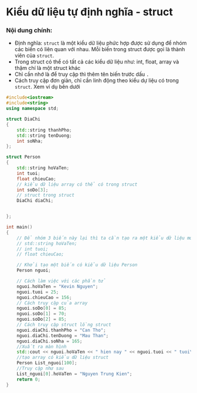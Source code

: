 # Kiểu dữ liệu tự định nghĩa - struct 

<h3>Nội dung chính:</h3>

- Định nghĩa: `struct` là một kiểu dữ liệu phức hợp được sử dụng để nhóm các biến có liên quan với nhau. Mỗi biến trong struct được gọi là thành viên của `struct`.
- Trong struct có thể có tất cả các kiểu dữ liệu như: int, float, array và thậm chí là một struct khác
- Chỉ cần nhớ là để truy cập thì thêm tên biến trước dấu `.`
- Cách truy cập đơn giản, chỉ cần linh động theo kiểu dự liệu có trong `struct`. Xem ví dụ bên dưới

```C++
#include<iostream>
#include<string>
using namespace std;

struct DiaChi
{
    std::string thanhPho;
    std::string tenDuong;
    int soNha;
};

struct Person
{
    std::string hoVaTen;
    int tuoi;
    float chieuCao;
    // kiểu dữ liệu array có thể có trong struct
    int soDo[3];
    // struct trong struct 
    DiaChi diaChi;


};

int main()
{
    // Để nhóm 3 biến này lại thì ta cần tạo ra một kiểu dữ liệu mới
    // std::string hoVaTen;
    // int tuoi;
    // float chieuCao;

    // Khởi tạo một biến có kiểu dữ liệu Person 
    Person nguoi;

    // Cách làm việc với các phần tử 
    nguoi.hoVaTen = "Kevin Nguyen";
    nguoi.tuoi = 25;
    nguoi.chieuCao = 156; 
    // Cách truy cập của array 
    nguoi.soDo[0] = 85;
    nguoi.soDo[1] = 70;
    nguoi.soDo[2] = 85;
    // Cách truy cập struct lồng struct
    nguoi.diaChi.thanhPho = "Can Tho";
    nguoi.diaChi.tenDuong = "Mau Than";
    nguoi.diaChi.soNha = 165;
    //Xuất ra màn hình
    std::cout << nguoi.hoVaTen << " hien nay " << nguoi.tuoi << " tuoi\nSong tai: "<< nguoi.diaChi.thanhPho;
    //tạo array có kiểu dữ liệu struct 
    Person List_nguoi[100];
    //Truy cập như sau
    List_nguoi[0].hoVaTen = "Nguyen Trung Kien";
    return 0;
}
```